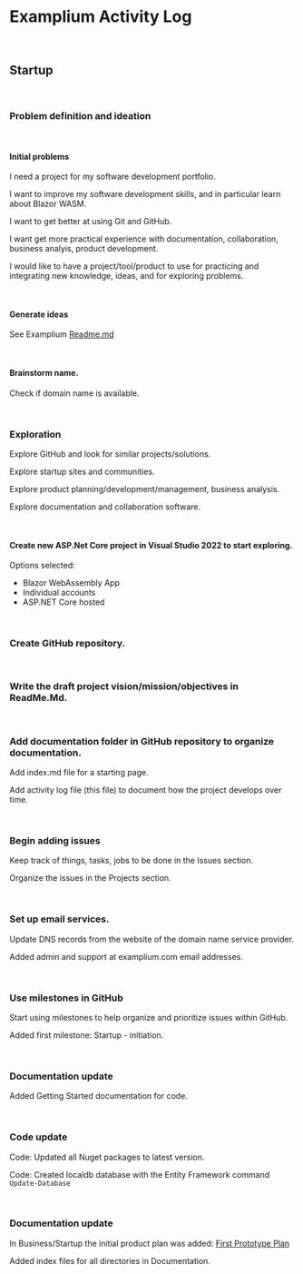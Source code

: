 # Examplium Activity Log

<br/>

## Startup

<br/>

### Problem definition and ideation

<br/>

#### Initial problems

I need a project for my software development portfolio.

I want to improve my software development skills, and in particular learn about Blazor WASM.

I want to get better at using Git and GitHub.

I want get more practical experience with documentation, collaboration, business analyis, product development.

I would like to have a project/tool/product to use for practicing and integrating new knowledge, ideas, and for exploring problems.

<br/>


#### Generate ideas

See Examplium [Readme.md](https://github.com/KinaUna/Examplium#readme)

<br/>

#### Brainstorm name.
Check if domain name is available.

<br/>

### Exploration

Explore GitHub and look for similar projects/solutions.

Explore startup sites and communities.

Explore product planning/development/management, business analysis.

Explore documentation and collaboration software.

<br/>

#### Create new ASP.Net Core project in Visual Studio 2022 to start exploring.

Options selected:
- Blazor WebAssembly App
- Individual accounts
- ASP.NET Core hosted

<br/>

### Create GitHub repository.

<br/>

### Write the draft project vision/mission/objectives in ReadMe.Md.

<br/>

### Add documentation folder in GitHub repository to organize documentation.

Add index.md file for a starting page.

Add activity log file (this file) to document how the project develops over time.

<br/>

### Begin adding issues

Keep track of things, tasks, jobs to be done in the Issues section.

Organize the issues in the Projects section.

<br/>

### Set up email services.

Update DNS records from the website of the domain name service provider.

Added admin and support at examplium.com email addresses.

<br/>

### Use milestones in GitHub

Start using milestones to help organize and prioritize issues within GitHub.

Added first milestone: Startup - initiation.

<br/>

### Documentation update

Added Getting Started documentation for code.

<br/>

### Code update

Code: Updated all Nuget packages to latest version.

Code: Created localdb database with the Entity Framework command `Update-Database`

<br/>

### Documentation update

In Business/Startup the initial product plan was added: [First Prototype Plan](Documentation/Business/Startup/0001-First-Prototype-Plan.md)

Added index files for all directories in Documentation.

<br>
